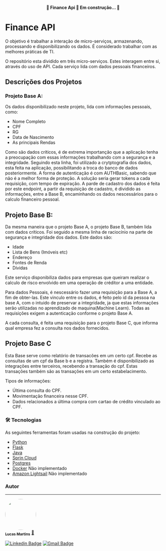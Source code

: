 <h4 align="center"> 
	🚧  Finance Api 🚀 Em construção...  🚧
</h4>

# Finance API

O objetivo é trabalhar a interação de micro-serviços, armazenando, processando e disponibilizando os dados. É considerado trabalhar com as melhores práticas de TI.

O repositório esta dividido em três micro-serviços. Estes interagem entre si, através do uso de API. Cada serviço lida com dados pessoais financeiros.

## Descrições dos Projetos
### Projeto Base A:
Os dados disponibilizado neste projeto, lida com informações pessoais, como:

* Nome Completo
* CPF
* RG
* Data de Nascimento
* As principais Rendas

Como são dados críticos, é de extrema importanção que a aplicação tenha a preocupação com essas informações trabalhando com a segurança e a integridade. Seguindo esta linha, foi utilizado a crytptografia dos dados, esta feita na aplicação, possibilitando a troca do banco de dados posteriormente. A forma de autenticação é com AUTHBasic, sabendo que não é a melhor forma de proteção. A solução seria gerar tokens a cada requisição, com tempo de expiração. A parde de cadastro dos dados é feita por este endpoint, a partir da requisição de cadastro, é dividido as informações, entre a Base B, encaminhando os dados nescessários para o calculo financeiro pessoal.

## Projeto Base B:

Da mesma maneira que o projeto Base A, o projeto Base B, também lida com dados críticos. Foi seguido a mesma linha de raciocínio na parte de segurança e integridade dos dados. Este dados são:

* Idade
* Lista de Bens (Imóveis etc)
* Endereço
* Fontes de Renda
* Dívidas

Este serviço disponibiliza dados para empresas que queiram realizar o calculo de risco envolvido em uma operação de créditor a uma entidade.

Para dados Pessoais, é nescessário fazer uma requisição para a Base A, a fim de obter-las. Este vinculo entre os dados, é feito pelo id da pessoa na base A, com o intuido de preservar a integridade, ja que estas informações serão utilizadas no aprendizado de maquina(Machine Learn). Todas as requisições exigem a autenticação conforme o projeto Base A.

A cada consulta, é feita uma requisição para o projeto Base C, que informa qual empresa fez a consulta nos dados fornecidos.

## Projeto Base C

Esta Base serve como relatório de transacões em um certo cpf. Recebe as consultas de um cpf da Base b e a registra. Também é disponibilizado as integrações entre terceiros, recebendo a transação do cpf. Estas transações também são as transações em um certo estabelacimento.  

Tipos de informações:

* Última consulta do CPF. 
* Movimentação ﬁnanceira nesse CPF. 
* Dados relacionados a última compra com cartao de crédito vinculado ao CPF.

### 🛠 Tecnologias

As seguintes ferramentas foram usadas na construção do projeto:

- [Python](https://www.python.org/)
- [Flask](https://flask.palletsprojects.com/en/1.1.x/)
- [Java](https://www.java.com/pt_BR/)
- [Sprin Cloud](https://spring.io/)
- [Postgres](https://www.postgresql.org/)
- [Docker](https://www.docker.com/) Não implementado
- [Amazon Lightsail](https://aws.amazon.com/pt/lightsail/)  Não implementado

### Autor
---

<a href="https://lucas-martins.com">
 <img style="border-radius: 50%;" src="https://avatars3.githubusercontent.com/u/21229387?s=460&u=e254bf0490ba4bac61137f52c8974eb58da33dee&v=4" width="100px;" alt=""/>
 <br />
 <sub><b>Lucas Martins</b></sub></a> <a href="https://lucas-martins.com">🚀</a>


[![Linkedin Badge](https://img.shields.io/badge/-Lucas-blue?style=flat-square&logo=Linkedin&logoColor=white&link=https://www.linkedin.com/in/lucas-mcast/)](https://www.linkedin.com/in/lucas-mcast) 
[![Gmail Badge](https://img.shields.io/badge/-lucas.martins.c03@gmail.com-c14438?style=flat-square&logo=Gmail&logoColor=white&link=mailto:lucas.martins.c03@gmail.com)](mailto:lucas.martins.c03@gmail.com)
